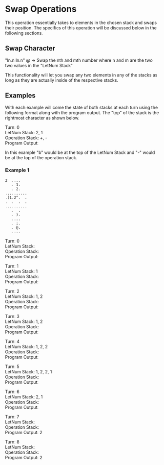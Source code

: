 # Swap Operations

This operation essentially takes to elements in the chosen stack and swaps their position. The specifics of this operation will be discussed below in the following sections.

## Swap Character

"ln.n ln.n" @ -> Swap the nth and mth number where n and m are the two two values in the "LetNum Stack"

This functionality will let you swap any two elements in any of the stacks as long as they are actually inside of the respective stacks.

## Examples

With each example will come the state of both stacks at each turn using the following format along with the program output. The "top" of the stack is the rightmost character as shown below.

Turn: 0  
LetNum Stack: 2, 1  
Operation Stack: +, -  
Program Output:  

In this example "b" would be at the top of the LetNum Stack and "-" would be at the top of the operation stack.

### Example 1

```
2  ....
   . 1.
   . 2.
..........
.(1.2^.  .
.  .  .  .
..........
   .  .
   . ).
   ....
   . ;.
   . @.
   ....
```

Turn: 0  
LetNum Stack:   
Operation Stack:  
Program Output:  

Turn: 1  
LetNum Stack: 1  
Operation Stack:  
Program Output: 

Turn: 2  
LetNum Stack: 1, 2  
Operation Stack:  
Program Output: 

Turn: 3  
LetNum Stack: 1, 2  
Operation Stack:  
Program Output: 

Turn: 4  
LetNum Stack: 1, 2, 2  
Operation Stack:  
Program Output: 

Turn: 5  
LetNum Stack: 1, 2, 2, 1    
Operation Stack:  
Program Output: 

Turn: 6  
LetNum Stack: 2, 1  
Operation Stack:  
Program Output: 

Turn: 7  
LetNum Stack:   
Operation Stack:  
Program Output: 2

Turn: 8  
LetNum Stack:   
Operation Stack:  
Program Output: 2


